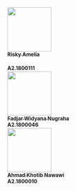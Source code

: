 <td align="center"><a href="#"><img src="https://avatars3.githubusercontent.com/u/61534647?s=460&u=af457e1685dc4e6d7f83141911b8e4eb58f9e05a&v=4" width="100px;"
        alt=""/><br /><sub><b>Risky Amelia</br></sub></a><br />
        <sub><b>A2.1800111<br></b></sub></a>
<td align="center"><a href="#"><img src="https://avatars1.githubusercontent.com/u/61266481?s=460&u=53008149ac49d0f586b5b1fa9622b2670e386465&v=4" width="100px;" 
        alt=""/><br /><sub><b>Fadjar Widyana Nugraha</b></sub></a><br />
        <sub><b>A2.1800046<br></b></sub></a>
</td>
<td align="center"><a href="#"><img src="" width="100px;" 
        alt=""/><br /><sub><b>Ahmad Khotib Nawawi</b></sub></a><br />
        <sub><b>A2.1800010<br></b></sub></a>
</td>